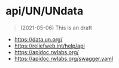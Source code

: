 # api/UN/UNdata
> (2021-05-06) This is an draft

- <https://data.un.org/>
- <https://reliefweb.int/help/api>
- <https://apidoc.rwlabs.org/>
- <https://apidoc.rwlabs.org/swagger.yaml>
